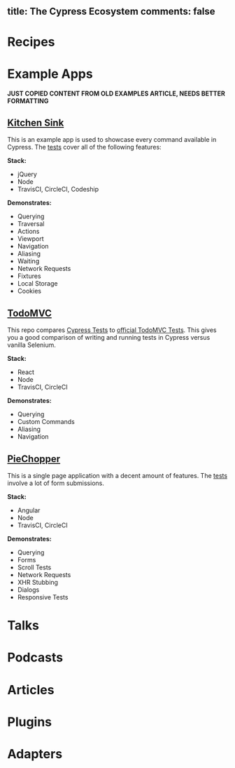 title: The Cypress Ecosystem
comments: false
---

# Recipes
# Example Apps

**JUST COPIED CONTENT FROM OLD EXAMPLES ARTICLE, NEEDS BETTER FORMATTING**

## [Kitchen Sink](https://github.com/cypress-io/cypress-example-kitchensink)

This is an example app is used to showcase every command available in Cypress. The [tests](https://github.com/cypress-io/examples-kitchen-sink/blob/master/cypress/integration/example_spec.js) cover all of the following features:

**Stack:**

- jQuery
- Node
- TravisCI, CircleCI, Codeship

**Demonstrates:**

- Querying
- Traversal
- Actions
- Viewport
- Navigation
- Aliasing
- Waiting
- Network Requests
- Fixtures
- Local Storage
- Cookies


## [TodoMVC](https://github.com/cypress-io/cypress-example-todomvc)

This repo compares [Cypress Tests](https://github.com/cypress-io/cypress-example-todomvc/blob/master/cypress/integration/app_spec.js) to [official TodoMVC Tests](https://github.com/tastejs/todomvc/blob/master/tests/test.js). This gives you a good comparison of writing and running tests in Cypress versus vanilla Selenium.

**Stack:**

- React
- Node
- TravisCI, CircleCI

**Demonstrates:**

- Querying
- Custom Commands
- Aliasing
- Navigation


## [PieChopper](https://github.com/cypress-io/cypress-example-piechopper)

This is a single page application with a decent amount of features. The [tests](https://github.com/cypress-io/cypress-example-piechopper/blob/master/cypress/integration/app_spec.js) involve a lot of form submissions.

**Stack:**

- Angular
- Node
- TravisCI, CircleCI

**Demonstrates:**

- Querying
- Forms
- Scroll Tests
- Network Requests
- XHR Stubbing
- Dialogs
- Responsive Tests

# Talks
# Podcasts
# Articles
# Plugins
# Adapters
